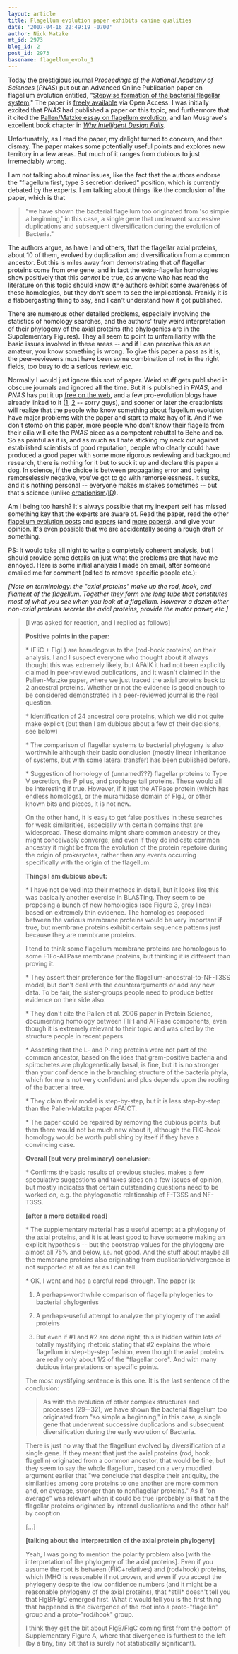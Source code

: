 ```yaml
---
layout: article
title: Flagellum evolution paper exhibits canine qualities
date: '2007-04-16 22:49:19 -0700'
author: Nick Matzke
mt_id: 2973
blog_id: 2
post_id: 2973
basename: flagellum_evolu_1
---
```

Today the prestigious journal _Proceedings of the National Academy of Sciences_ (_PNAS_) put out an Advanced Online Publication paper on flagellum evolution entitled, "[Stepwise formation of the bacterial flagellar system](http://www.pnas.org/cgi/content/abstract/0700266104v1)."  The paper is [freely available](http://www.pnas.org/cgi/content/abstract/0700266104v1) via Open Access.  I was initially excited that _PNAS_ had published a paper on this topic, and furthermore that it cited the [Pallen/Matzke essay on flagellum evolution](http://www.pandasthumb.org/archives/2006/09/flagellum_evolu.html), and Ian Musgrave's excellent book chapter in [_Why Intelligent Design Fails_](http://www2.truman.edu/~edis/books/id/).  

Unfortunately, as I read the paper, my delight turned to concern, and then dismay.  The paper makes some potentially useful points and explores new territory in a few areas.  But much of it ranges from dubious to just irremediably wrong.

I am not talking about minor issues, like the fact that the authors endorse the "flagellum first, type 3 secretion derived" position, which is currently debated by the experts.  I am talking about things like the conclusion of the paper, which is that

> "we have shown the bacterial flagellum too originated from 'so simple a beginning,' in this case, a single gene that underwent successive duplications and subsequent diversification during the evolution of Bacteria."

The authors argue, as have I and others, that the flagellar axial proteins, about 10 of them, evolved by duplication and diversification from a common ancestor.  But this is miles away from demonstrating that _all_ flagellar proteins come from _one_ gene, and in fact the extra-flagellar homologies show positively that this _cannot_ be true, as anyone who has read the literature on this topic should know (the authors exhibit some awareness of these homologies, but they don't seem to see the implications).  Frankly it is a flabbergasting thing to say, and I can't understand how it got published.

There are numerous other detailed problems, especially involving the statistics of homology searches, and the authors' truly weird interpretation of their phylogeny of the axial proteins (the phylogenies are in the Supplementary Figures).  They all seem to point to unfamiliarity with the basic issues involved in these areas -- and if I can perceive this as an amateur, you know something is wrong.  To give this paper a pass as it is, the peer-reviewers must have been some combination of not in the right fields, too busy to do a serious review, etc.

Normally I would just ignore this sort of paper.  Weird stuff gets published in obscure journals and ignored all the time.  But it is published in _PNAS_, and _PNAS_ has put it up [free on the web](http://www.pnas.org/cgi/content/abstract/0700266104v1), and a few pro-evolution blogs have already linked to it ([1](http://interrogatingnature.blogspot.com/2007/04/stepwise-formation-of-bacterial.html), [2](http://evilutionarybiologist.blogspot.com/2007/04/irreducible-complexity-indeed.html) -- sorry guys), and sooner or later the creationists will realize that the people who know something about flagellum evolution have major problems with the paper and start to make hay of it.  And if we don't stomp on this paper, more people who don't know their flagella from their cilia will cite the _PNAS_ piece as a competent rebuttal to Behe and co.  So as painful as it is, and as much as I hate sticking my neck out against established scientists of good reputation, people who clearly could have produced a good paper with some more rigorous reviewing and background research, there is nothing for it but to suck it up and declare this paper a dog.  In science, if the choice is between propagating error and being remorselessly negative, you've got to go with remorselessness. It sucks, and it's nothing personal -- everyone makes mistakes sometimes -- but that's science (unlike [creationism](http://www.pandasthumb.org/archives/2007/04/john_mark_reyno.html)/[ID](http://www.pandasthumb.org/archives/2006/11/casey_luskins_s.html)).

Am I being too harsh?  It's always possible that my inexpert self has missed something key that the experts are aware of.  Read the paper, read the other [flagellum evolution posts](http://www.pandasthumb.org/archives/irreducible_complexity/flagellum_evolution/) and [papers](http://www.talkdesign.org/faqs/flagellum.html#update) (and [more papers](http://www.talkdesign.org/faqs/flagellum_background.html#rebuttals)), and give your opinion.  It's even possible that we are accidentally seeing a rough draft or something.

PS: It would take all night to write a completely coherent analysis, but I should provide some details on just what the problems are that have me annoyed.  Here is some initial analysis I made on email, after someone emailed me for comment (edited to remove specific people etc.):

_\[Note on terminology: the "axial proteins" make up the rod, hook, and filament of the flagellum.  Together they form one long tube that constitutes most of what you see when you look at a flagellum.  However a dozen other non-axial proteins secrete the axial proteins, provide the motor power, etc.\]_

> \[I was asked for reaction, and I replied as follows\]
> 
> **Positive points in the paper:**
> 
> \* (FliC + FlgL) are homologous to the (rod-hook proteins) on their analysis.  I and I suspect everyone who thought about it always thought this was extremely likely, but AFAIK it had not been explicitly claimed in peer-reviewed publications, and it wasn't claimed in the Pallen-Matzke paper, where we just traced the axial proteins back to 2 ancestral proteins.  Whether or not the evidence is good enough to be considered demonstrated in a peer-reviewed journal is the real question.  
> 
> \* Identification of 24 ancestral core proteins, which we did not quite make explicit (but then I am dubious about a few of their decisions, see below)
> 
> \* The comparison of flagellar systems to bacterial phylogeny is also worthwhile although their basic conclusion (mostly linear inheritance of systems, but with some lateral transfer) has been published before.
> 
> \* Suggestion of homology of (unnamed???) flagellar proteins to Type V secretion, the P pilus, and prophage tail proteins.  These would all be interesting if true.  However, if it just the ATPase protein (which has endless homologs), or the muramidase domain of FlgJ, or other known bits and pieces, it is not new.  
> 
> On the other hand, it is easy to get false positives in these searches for weak similarities, especially with certain domains that are widespread.  These domains might share common ancestry or they might conceivably converge; and even if they do indicate common ancestry it might be from the evolution of the protein repetoire during the origin of prokaryotes, rather than any events occurring specifically with the origin of the flagellum.
> 
> **Things I am dubious about:**
> 
> \* I have not delved into their methods in detail, but it looks like this was basically another exercise in BLASTing.  They seem to be proposing a bunch of new homologies (see Figure 3, grey lines) based on extremely thin evidence.  The homologies proposed between the various membrane proteins would be very important if true, but membrane proteins exhibit certain sequence patterns just because they are membrane proteins.  
> 
> I tend to think some flagellum membrane proteins are homologous to some F1Fo-ATPase membrane proteins, but thinking it is different than proving it.
> 
> \* They assert their preference for the flagellum-ancestral-to-NF-T3SS model, but don't deal with the counterarguments or add any new data.  To be fair, the sister-groups people need to produce better evidence on their side also.
> 
> \* They don't cite the Pallen et al. 2006 paper in Protein Science, documenting homology between FliH and ATPase components, even though it is extremely relevant to their topic and was cited by the structure people in recent papers.
> 
> \* Asserting that the L- and P-ring proteins were not part of the common ancestor, based on the idea that gram-positive bacteria and spirochetes are phylogenetically basal, is fine, but it is no stronger than your confidence in the branching structure of the bacteria phyla, which for me is not very confident and plus depends upon the rooting of the bacterial tree.
> 
> \* They claim their model is step-by-step, but it is less step-by-step than the Pallen-Matzke paper AFAICT.
> 
> \* The paper could be repaired by removing the dubious points, but then there would not be much new about it, although the FliC-hook homology would be worth publishing by itself if they have a convincing case. 
> 
> **Overall (but very preliminary) conclusion:**
> 
> \* Confirms the basic results of previous studies, makes a few speculative suggestions and takes sides on a few issues of opinion, but mostly indicates that certain outstanding questions need to be worked on, e.g. the phylogenetic relationship of F-T3SS and NF-T3SS.
> 
> **\[after a more detailed read\]**
> 
> \* The supplementary material has a useful attempt at a phylogeny of the axial proteins, and it is at least good to have someone making an explicit hypothesis -- but the bootstrap values for the phylogeny are almost all 75% and below, i.e. not good.  And the stuff about maybe all the membrane proteins also originating from duplication/divergence is not supported at all as far as I can tell.
> 
> \* OK, I went and had a careful read-through.  The paper is:
> 
> 1. A perhaps-worthwhile comparison of flagella phylogenies to bacterial phylogenies
> 
> 2. A perhaps-useful attempt to analyze the phylogeny of the axial proteins
> 
> 3. But even if #1 and #2 are done right, this is hidden within lots of totally mystifying rhetoric stating that #2 explains the whole flagellum in step-by-step fashion, even though the axial proteins are really only about 1/2 of the "flagellar core".  And with many dubious interpretations on specific points.
> 
> The most mystifying sentence is this one.  It is the last sentence of the conclusion:
> 
> > As with the evolution of other complex structures and processes (29--32), we have shown the bacterial flagellum too originated from "so simple a beginning," in this case, a single gene that underwent successive duplications and subsequent diversification during the early evolution of Bacteria.
> 
> There is just no way that the flagellum evolved by diversification of a single gene.  If they meant that just the axial proteins (rod, hook, flagellin) originated from a common ancestor, that would be fine, but they seem to say the whole flagellum, based on a very muddled argument earlier that "we conclude that despite their antiquity, the similarities among core proteins to one another are more common and, on average, stronger than to nonflagellar proteins." As if "on average" was relevant when it could be true (probably is) that half the flagellar proteins originated by internal duplications and the other half by cooption.
> 
> \[...\]
> 
> **\[talking about the interpretation of the axial protein phylogeny\]**
> 
> Yeah, I was going to mention the polarity problem also \[with the interpretation of the phylogeny of the axial proteins\].  Even if you assume the root is between (FliC+relatives) and (rod+hook) proteins, which IMHO is reasonable if not proven, and even if you accept the phylogeny despite the low confidence numbers (and it might be a reasonable phylogeny of the axial proteins), that \*still\* doesn't tell you that FlgB/FlgC emerged first.  What it would tell you is the first thing that happened is the divergence of the root into a proto-"flagellin" group and a proto-"rod/hook" group.
> 
> I think they get the bit about FlgB/FlgC coming first from the bottom of Supplementary Figure A, where that divergence is furthest to the left (by a tiny, tiny bit that is surely not statistically significant).
